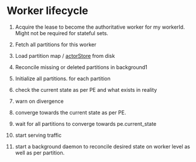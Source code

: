 # Worker lifecycle

1. Acquire the lease to become the authoritative worker for my workerId. Might
not be required for stateful sets.
1. Fetch all partitions for this worker
1. Load partition map / [actorStore](/pkg/ss/partmgr/state.go) from disk
1. Reconcile missing or deleted partitions in background1

1. Initialize all partitions. for each partition
  1. check the current state as per PE and what exists in reality
  1. warn on divergence
  1. converge towards the current state as per PE.

1. wait for all partitions to converge towards pe.current_state
1. start serving traffic
1. start a background daemon to reconcile desired state on worker level
as well as per partition. 